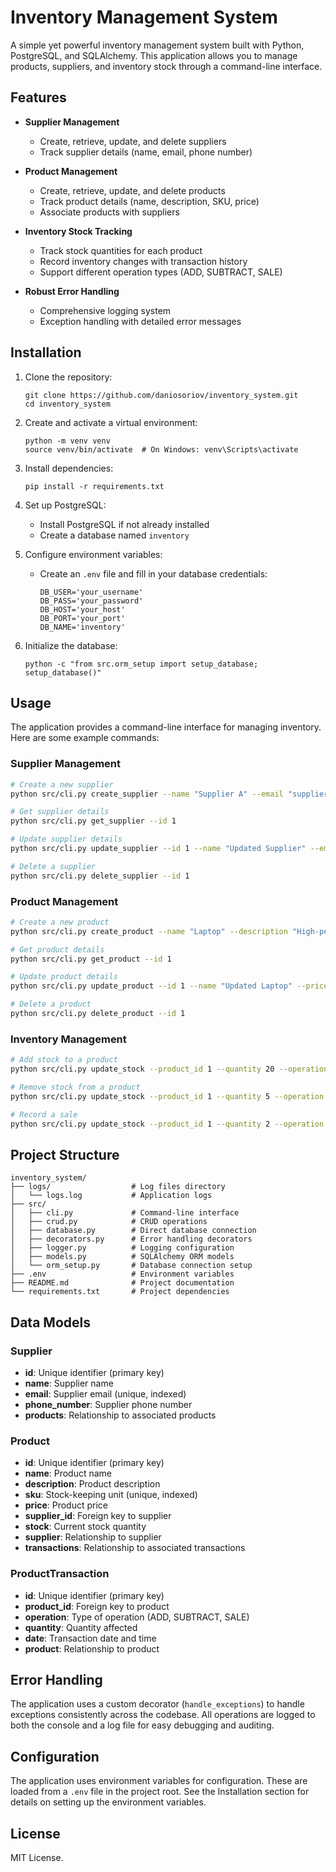 # Inventory Management System

A simple yet powerful inventory management system built with Python, PostgreSQL, and SQLAlchemy. This application allows
you to manage products, suppliers, and inventory stock through a command-line interface.

## Features

- **Supplier Management**
    - Create, retrieve, update, and delete suppliers
    - Track supplier details (name, email, phone number)

- **Product Management**
    - Create, retrieve, update, and delete products
    - Track product details (name, description, SKU, price)
    - Associate products with suppliers

- **Inventory Stock Tracking**
    - Track stock quantities for each product
    - Record inventory changes with transaction history
    - Support different operation types (ADD, SUBTRACT, SALE)

- **Robust Error Handling**
    - Comprehensive logging system
    - Exception handling with detailed error messages

## Installation

1. Clone the repository:
   ```
   git clone https://github.com/daniosoriov/inventory_system.git
   cd inventory_system
   ```

2. Create and activate a virtual environment:
   ```
   python -m venv venv
   source venv/bin/activate  # On Windows: venv\Scripts\activate
   ```

3. Install dependencies:
   ```
   pip install -r requirements.txt
   ```

4. Set up PostgreSQL:
    - Install PostgreSQL if not already installed
    - Create a database named `inventory`

5. Configure environment variables:
    - Create an `.env` file and fill in your database credentials:
      ```
      DB_USER='your_username'
      DB_PASS='your_password'
      DB_HOST='your_host'
      DB_PORT='your_port'
      DB_NAME='inventory'
      ```

6. Initialize the database:
   ```
   python -c "from src.orm_setup import setup_database; setup_database()"
   ```

## Usage

The application provides a command-line interface for managing inventory. Here are some example commands:

### Supplier Management

```bash
# Create a new supplier
python src/cli.py create_supplier --name "Supplier A" --email "supplier@example.com" --phone_number "+123456789"

# Get supplier details
python src/cli.py get_supplier --id 1

# Update supplier details
python src/cli.py update_supplier --id 1 --name "Updated Supplier" --email "new_email@example.com"

# Delete a supplier
python src/cli.py delete_supplier --id 1
```

### Product Management

```bash
# Create a new product
python src/cli.py create_product --name "Laptop" --description "High-performance laptop" --sku "LTP123" --price 1500 --supplier_id 1 --stock 10

# Get product details
python src/cli.py get_product --id 1

# Update product details
python src/cli.py update_product --id 1 --name "Updated Laptop" --price 1600

# Delete a product
python src/cli.py delete_product --id 1
```

### Inventory Management

```bash
# Add stock to a product
python src/cli.py update_stock --product_id 1 --quantity 20 --operation ADD

# Remove stock from a product
python src/cli.py update_stock --product_id 1 --quantity 5 --operation SUBTRACT

# Record a sale
python src/cli.py update_stock --product_id 1 --quantity 2 --operation SALE
```

## Project Structure

```
inventory_system/
├── logs/                  # Log files directory
│   └── logs.log           # Application logs
├── src/
│   ├── cli.py             # Command-line interface
│   ├── crud.py            # CRUD operations
│   ├── database.py        # Direct database connection
│   ├── decorators.py      # Error handling decorators
│   ├── logger.py          # Logging configuration
│   ├── models.py          # SQLAlchemy ORM models
│   └── orm_setup.py       # Database connection setup
├── .env                   # Environment variables
├── README.md              # Project documentation
└── requirements.txt       # Project dependencies
```

## Data Models

### Supplier

- **id**: Unique identifier (primary key)
- **name**: Supplier name
- **email**: Supplier email (unique, indexed)
- **phone_number**: Supplier phone number
- **products**: Relationship to associated products

### Product

- **id**: Unique identifier (primary key)
- **name**: Product name
- **description**: Product description
- **sku**: Stock-keeping unit (unique, indexed)
- **price**: Product price
- **supplier_id**: Foreign key to supplier
- **stock**: Current stock quantity
- **supplier**: Relationship to supplier
- **transactions**: Relationship to associated transactions

### ProductTransaction

- **id**: Unique identifier (primary key)
- **product_id**: Foreign key to product
- **operation**: Type of operation (ADD, SUBTRACT, SALE)
- **quantity**: Quantity affected
- **date**: Transaction date and time
- **product**: Relationship to product

## Error Handling

The application uses a custom decorator (`handle_exceptions`) to handle exceptions consistently across the codebase. All
operations are logged to both the console and a log file for easy debugging and auditing.

## Configuration

The application uses environment variables for configuration. These are loaded from a `.env` file in the project root.
See the Installation section for details on setting up the environment variables.

## License

MIT License.
